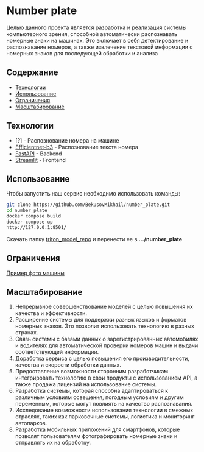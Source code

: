 # Number plate
Целью данного проекта является разработка и реализация системы компьютерного зрения, способной автоматически распознавать номерные знаки на машинах. Это включает в себя детектирование и распознавание номеров, а также извлечение текстовой информации с номерных знаков для последующей обработки и анализа

## Содержание
- [Технологии](#технологии)
- [Использование](#использование)
- [Ограничения](#Ограничения)
- [Масштабирование](#Масштабирование)

## Технологии
- [?] - Распознование номера на машине
- [Efficientnet-b3](https://pytorch.org/vision/main/models/generated/torchvision.models.efficientnet_b3) - Распознование текста номера
- [FastAPI](https://fastapi.tiangolo.com/) - Backend
- [Streamlit](https://streamlit.io/) - Frontend

## Использование
Чтобы запустить наш сервис необходимо использовать команды:
```sh
git clone https://github.com/BekusovMikhail/number_plate.git
cd number_plate
docker compose build
docker compose up
http://127.0.0.1:8501/
```

Скачать папку [triton_model_repo](https://drive.google.com/drive/folders/1etL6BM7iIQgXSx4qYWuxnKZDSDmAFVNB?usp=drive_link) и перенести ее в **.../number_plate**

## Ограничения
[Пример фото машины](https://user-images.githubusercontent.com/78909279/279159171-2a8922e4-e513-4797-aa8d-0a3fb4f3eb73.jpg)
## Масштабирование

1. Непрерывное совершенствование моделей с целью повышения их качества и эффективности.
2. Расширение системы для поддержки разных языков и форматов номерных знаков. Это позволит использовать технологию в разных странах.
3. Связь системы с базами данных о зарегистрированных автомобилях и водителях для автоматической проверки номеров машин и выдачи соответствующей информации.
4. Доработка сервиса с целью повышения его производительности, качества и скорости обработки данных.
5. Предоставление возможности сторонним разработчикам интегрировать технологию в свои продукты с использованием API, а также продажа лицензий на использование системы.
6. Разработка системы, которая способна адаптироваться к различным условиям освещения, погодным условиям и другим переменным, которые могут повлиять на качество распознавания.
7. Исследование возможности использования технологии в смежных отраслях, таких как парковочные системы, логистика и мониторинг автопарков.
8. Разработка мобильных приложений для смартфонов, которые позволят пользователям фотографировать номерные знаки и отправлять их на обработку.
